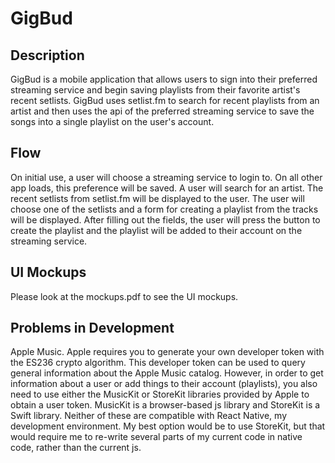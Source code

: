 # GigBud

## Description
GigBud is a mobile application that allows users to sign into their preferred streaming service and begin saving playlists from their favorite artist's recent setlists. GigBud uses setlist.fm to search for recent playlists from an artist and then uses the api of the preferred streaming service to save the songs into a single playlist on the user's account.

## Flow
On initial use, a user will choose a streaming service to login to. On all other app loads, this preference will be saved. A user will search for an artist. The recent setlists from setlist.fm will be displayed to the user. The user will choose one of the setlists and a form for creating a playlist from the tracks will be displayed. After filling out the fields, the user will press the button to create the playlist and the playlist will be added to their account on the streaming service.

## UI Mockups
Please look at the mockups.pdf to see the UI mockups.

## Problems in Development
Apple Music. Apple requires you to generate your own developer token with the ES236 crypto algorithm. This developer token can be used to query general information about the Apple Music catalog. However, in order to get information about a user or add things to their account (playlists), you also need to use either the MusicKit or StoreKit libraries provided by Apple to obtain a user token. MusicKit is a browser-based js library and StoreKit is a Swift library. Neither of these are compatible with React Native, my development environment. My best option would be to use StoreKit, but that would require me to re-write several parts of my current code in native code, rather than the current js. 
